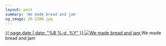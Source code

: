 ```yaml
---
layout: post
summary: 'We made bread and jam'
og_image: 26-1280.jpg
---
```


<p>
 <time>
  <a href="/26">
   {{ page.date | date: "%B %-d, %Y" }}
  </a>
 </time>
 <a href="/26">
  <img alt="We made bread and jam" data-taken="8/28/2013" sizes="(min-width: 700px) 50vw, calc(100vw - 2rem)" src="{{ site.assets_url }}/26-640.jpg" srcset="{{ site.assets_url }}/26-1280.jpg 1280w, {{ site.assets_url }}/26-960.jpg 960w, {{ site.assets_url }}/26-640.jpg 640w, {{ site.assets_url }}/26-320.jpg 320w"/>
 </a>
 <span>
  We made bread and jam
 </span>
</p>

